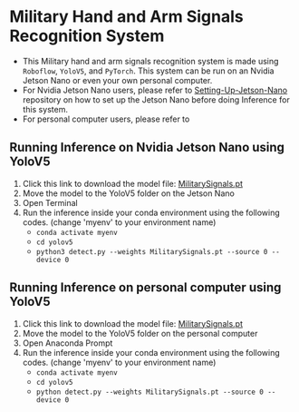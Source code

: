 # Military Hand and Arm Signals Recognition System
- This Military hand and arm signals recognition system is made using `Roboflow`, `YoloV5`, and `PyTorch`. This system can be run on an Nvidia Jetson Nano or even your own personal computer. 
- For Nvidia Jetson Nano users, please refer to [Setting-Up-Jetson-Nano](https://github.com/a23f/Setting-Up-Jetson-Nano/) repository on how to set up the Jetson Nano before doing Inference for this system.
- For personal computer users, please refer to

## Running Inference on Nvidia Jetson Nano using YoloV5
1. Click this link to download the model file: [MilitarySignals.pt](https://github.com/a23f/Military-Hand-and-Arm-Signals-Recognition/raw/main/MilitarySignals.pt)
2. Move the model to the YoloV5 folder on the Jetson Nano
3. Open Terminal
4. Run the inference inside your conda environment using the following codes. (change 'myenv' to your environment name)
   - `conda activate myenv`
   - `cd yolov5`
   - `python3 detect.py --weights MilitarySignals.pt --source 0 --device 0`

## Running Inference on personal computer using YoloV5
1. Click this link to download the model file: [MilitarySignals.pt](https://github.com/a23f/Military-Hand-and-Arm-Signals-Recognition/raw/main/MilitarySignals.pt)
2. Move the model to the YoloV5 folder on the personal computer
3. Open Anaconda Prompt
4. Run the inference inside your conda environment using the following codes. (change 'myenv' to your environment name)
   - `conda activate myenv`
   - `cd yolov5`
   - `python detect.py --weights MilitarySignals.pt --source 0 --device 0`
